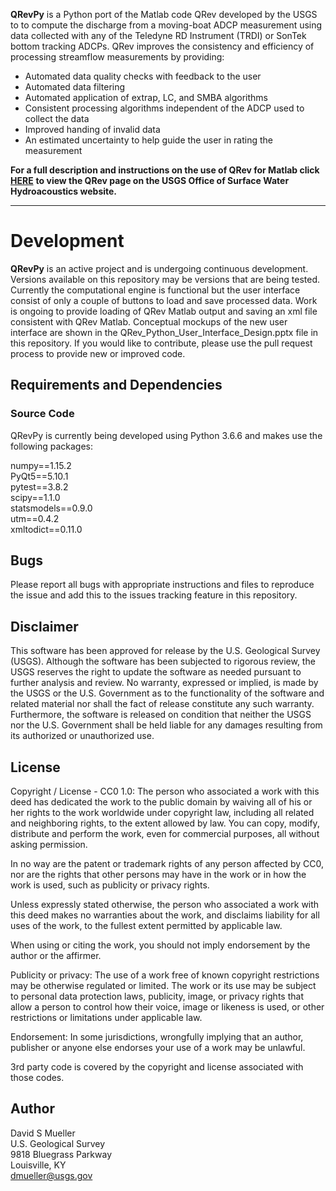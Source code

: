 

**QRevPy** is a Python port of the Matlab code QRev developed by the USGS to to compute the discharge from a moving-boat ADCP measurement using data collected with any of the Teledyne RD Instrument (TRDI) or SonTek bottom tracking ADCPs. QRev improves the consistency and efficiency of processing streamflow measurements by providing:

* Automated data quality checks with feedback to the user
* Automated data filtering
* Automated application of extrap, LC, and SMBA algorithms
* Consistent processing algorithms independent of the ADCP used to collect the data
* Improved handing of invalid data
* An estimated uncertainty to help guide the user in rating the measurement


**For a full description and instructions on the use of QRev for Matlab click** **[HERE](https://hydroacoustics.usgs.gov/movingboat/QRev.shtml)** **to view the QRev page on the USGS Office of Surface Water Hydroacoustics website.**

***

# Development
**QRevPy** is an active project and is undergoing continuous development. Versions available on this repository may be versions that are being tested. Currently the computational engine is functional but the user interface consist of only a couple of buttons to load and save processed data. Work is ongoing to provide loading of QRev Matlab output and saving an xml file consistent with QRev Matlab. Conceptual mockups of the new user interface are shown in the QRev_Python_User_Interface_Design.pptx file in this repository. If you would like to contribute, please use the pull request process to provide new or improved code. 

## Requirements and Dependencies
### Source Code

QRevPy is currently being developed using Python 3.6.6 and makes use the following packages:

numpy==1.15.2  
PyQt5==5.10.1  
pytest==3.8.2  
scipy==1.1.0  
statsmodels==0.9.0  
utm==0.4.2  
xmltodict==0.11.0  


## Bugs
Please report all bugs with appropriate instructions and files to reproduce the issue and add this to the issues tracking feature in this repository.

## Disclaimer
This software has been approved for release by the U.S. Geological Survey (USGS). Although the software has been subjected to rigorous review, the USGS reserves the right to update the software as needed pursuant to further analysis and review. No warranty, expressed or implied, is made by the USGS or the U.S. Government as to the functionality of the software and related material nor shall the fact of release constitute any such warranty. Furthermore, the software is released on condition that neither the USGS nor the U.S. Government shall be held liable for any damages resulting from its authorized or unauthorized use.

## License

Copyright / License - CC0 1.0: The person who associated a work with this deed has dedicated the work to the public domain by waiving all of his or her rights to the work worldwide under copyright law, including all related and neighboring rights, to the extent allowed by law. You can copy, modify, distribute and perform the work, even for commercial purposes, all without asking permission. 

In no way are the patent or trademark rights of any person affected by CC0, nor are the rights that other persons may have in the work or in how the work is used, such as publicity or privacy rights.

Unless expressly stated otherwise, the person who associated a work with this deed makes no warranties about the work, and disclaims liability for all uses of the work, to the fullest extent permitted by applicable law.

When using or citing the work, you should not imply endorsement by the author or the affirmer.

Publicity or privacy: The use of a work free of known copyright restrictions may be otherwise regulated or limited. The work or its use may be subject to personal data protection laws, publicity, image, or privacy rights that allow a person to control how their voice, image or likeness is used, or other restrictions or limitations under applicable law.

Endorsement: In some jurisdictions, wrongfully implying that an author, publisher or anyone else endorses your use of a work may be unlawful.

3rd party code is covered by the copyright and license associated with those codes.

## Author
David S Mueller  
U.S. Geological Survey  
9818 Bluegrass Parkway  
Louisville, KY  
<dmueller@usgs.gov>